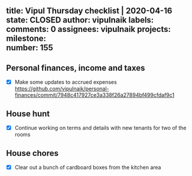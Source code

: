 title:	Vipul Thursday checklist | 2020-04-16
state:	CLOSED
author:	vipulnaik
labels:	
comments:	0
assignees:	vipulnaik
projects:	
milestone:	
number:	155
--
## Personal finances, income and taxes

- [x] Make some updates to accrued expenses https://github.com/vipulnaik/personal-finances/commit/7948c417927ce3a338f26a27894bf499cfdaf9c1

## House hunt

- [x] Continue working on terms and details with new tenants for two of the rooms

## House chores

- [x] Clear out a bunch of cardboard boxes from the kitchen area
